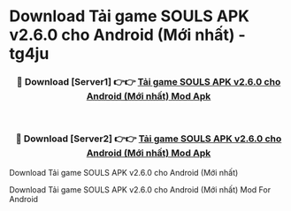 # Download Tải game SOULS APK v2.6.0 cho Android (Mới nhất) - tg4ju


<div align="center">
<h3>🔴 Download [Server1] 👉👉 <a href="https://apk-comot.site?title=Tải_game_SOULS_APK_v2.6.0_cho_Android_(Mới_nhất)">Tải game SOULS APK v2.6.0 cho Android (Mới nhất) Mod Apk</a></h3><br>
<h3>🔴 Download [Server2] 👉👉 <a href="https://apk-comot.site?title=Tải_game_SOULS_APK_v2.6.0_cho_Android_(Mới_nhất)">Tải game SOULS APK v2.6.0 cho Android (Mới nhất) Mod Apk</a></h3>
</div>



Download Tải game SOULS APK v2.6.0 cho Android (Mới nhất) 

Download Tải game SOULS APK v2.6.0 cho Android (Mới nhất) Mod For Android
